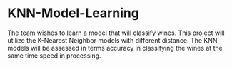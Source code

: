 # KNN-Model-Learning
The team wishes to learn a model that will classify wines. This project will utilize the K-Nearest Neighbor models with different distance. The KNN models will be assessed in terms accuracy in classifying the wines at the same time speed in processing. 
